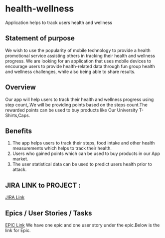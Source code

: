 # health-wellness
Application helps to track users health and wellness

## Statement of purpose
We wish to use the popularity of mobile technology to provide a health promotional service assisting others in tracking their health and wellness progress. We are looking for an application that uses mobile devices to encourage users to provide health-related data through fun group health and wellness challenges, while also being able to share results.

## Overview
Our app will help users to track their health and wellness progress using step count,.We will be providing points based on the steps count.The rewarded points can be used to buy products like Our University T-Shirts,Caps.

## Benefits
1. The app helps users to track their steps, food intake and other health measurements which helps to track their health.
2. Users who gained points which can be used to buy products in our App market.
3. The user statistical data can be used to predict users health prior to attack.

## JIRA LINK to PROJECT :
[JIRA Link](https://health-wellness.atlassian.net/secure/RapidBoard.jspa?rapidView=1&view=planning.nodetail&selectedIssue=HEAL-3&issueLimit=100)

## Epics / User Stories / Tasks 
[EPIC Link](https://health-wellness.atlassian.net/browse/HEAL-2)
We have one epic and one user story under the epic.Below is the link for Epic.




